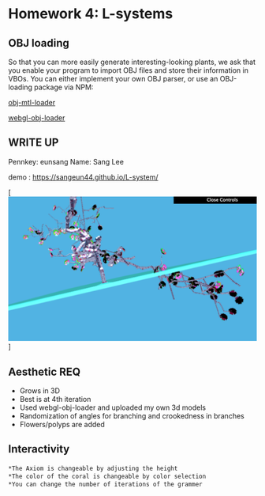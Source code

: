 # Homework 4: L-systems

## OBJ loading
So that you can more easily generate interesting-looking plants, we ask that you
enable your program to import OBJ files and store their information in VBOs. You
can either implement your own OBJ parser, or use an OBJ-loading package via NPM:

[obj-mtl-loader](https://www.npmjs.com/package/obj-mtl-loader)

[webgl-obj-loader](https://www.npmjs.com/package/webgl-obj-loader)


## WRITE UP
Pennkey: eunsang
Name: Sang Lee

demo : https://sangeun44.github.io/L-system/

[![](1st.png)]

## Aesthetic REQ
* Grows in 3D
* Best is at 4th iteration
* Used webgl-obj-loader and uploaded my own 3d models
* Randomization of angles for branching and crookedness in branches
* Flowers/polyps are added

## Interactivity
    *The Axiom is changeable by adjusting the height
    *The color of the coral is changeable by color selection
    *You can change the number of iterations of the grammer
    
